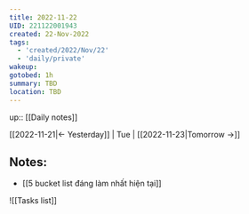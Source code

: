 ```yaml
---
title: 2022-11-22
UID: 221122001943
created: 22-Nov-2022
tags:
  - 'created/2022/Nov/22'
  - 'daily/private'
wakeup:
gotobed: 1h
summary: TBD
location: TBD
---
```

up:: [[Daily notes]]

[[2022-11-21|<- Yesterday]] | Tue | [[2022-11-23|Tomorrow ->]]

## Notes:
- [[5 bucket list đáng làm nhất hiện tại]]


![[Tasks list]]

